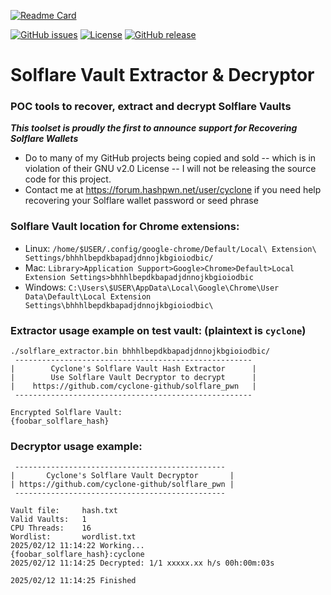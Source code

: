 [![Readme Card](https://github-readme-stats.vercel.app/api/pin/?username=cyclone-github&repo=solflare_pwn&theme=gruvbox)](https://github.com/cyclone-github/solflare_pwn/)

[![GitHub issues](https://img.shields.io/github/issues/cyclone-github/solflare_pwn.svg)](https://github.com/cyclone-github/solflare_pwn/issues)
[![License](https://img.shields.io/github/license/cyclone-github/solflare_pwn.svg)](LICENSE)
[![GitHub release](https://img.shields.io/github/release/cyclone-github/solflare_pwn.svg)](https://github.com/cyclone-github/solflare_pwn/releases)

# Solflare Vault Extractor & Decryptor
### POC tools to recover, extract and decrypt Solflare Vaults
_**This toolset is proudly the first to announce support for Recovering Solflare Wallets**_
- Do to many of my GitHub projects being copied and sold -- which is in violation of their GNU v2.0 License -- I will not be releasing the source code for this project.
- Contact me at https://forum.hashpwn.net/user/cyclone if you need help recovering your Solflare wallet password or seed phrase

### Solflare Vault location for Chrome extensions:
- Linux: `/home/$USER/.config/google-chrome/Default/Local\ Extension\ Settings/bhhhlbepdkbapadjdnnojkbgioiodbic/`
- Mac: `Library>Application Support>Google>Chrome>Default>Local Extension Settings>bhhhlbepdkbapadjdnnojkbgioiodbic`
- Windows: `C:\Users\$USER\AppData\Local\Google\Chrome\User Data\Default\Local Extension Settings\bhhhlbepdkbapadjdnnojkbgioiodbic\`
### Extractor usage example on test vault: (plaintext is `cyclone`)
```
./solflare_extractor.bin bhhhlbepdkbapadjdnnojkbgioiodbic/
 ----------------------------------------------------- 
|        Cyclone's Solflare Vault Hash Extractor      |
|        Use Solflare Vault Decryptor to decrypt      |
|    https://github.com/cyclone-github/solflare_pwn   |
 ----------------------------------------------------- 

Encrypted Solflare Vault:
{foobar_solflare_hash}
```
### Decryptor usage example:
```
 ----------------------------------------------- 
|       Cyclone's Solflare Vault Decryptor       |
| https://github.com/cyclone-github/solflare_pwn |
 ----------------------------------------------- 

Vault file:     hash.txt
Valid Vaults:   1
CPU Threads:    16
Wordlist:       wordlist.txt
2025/02/12 11:14:22 Working...
{foobar_solflare_hash}:cyclone
2025/02/12 11:14:25 Decrypted: 1/1 xxxxx.xx h/s 00h:00m:03s

2025/02/12 11:14:25 Finished
```
<!--
### Decryptor supported options:
```
-w {wordlist} (omit -w to read from stdin)
-h {solflare_wallet_hash}
-o {output} (omit -o to write to stdout)
-t {cpu threads}
-s {print status every nth sec}

-version (version info)
-help (usage instructions)

./solflare_decryptor.bin -h {solflare_wallet_hash} -w {wordlist} -o {output} -t {cpu threads} -s {print status every nth sec}

./solflare_decryptor.bin -h solflare.txt -w wordlist.txt -o cracked.txt -t 16 -s 10

cat wordlist | ./solflare_decryptor.bin -h solflare.txt

./solflare_decryptor.bin -h solflare.txt -w wordlist.txt -o output.txt
```
### Compile from source:
- This assumes you have Go and Git installed
  - `git clone https://github.com/cyclone-github/solflare_pwn.git`
  - solflare_extractor
  - `cd solflare_pwn/solflare_extractor`
  - `go mod init solflare_extractor`
  - `go mod tidy`
  - `go build -ldflags="-s -w" .`
  - solflare_decryptor
  - `cd solflare_pwn/solflare_decryptor`
  - `go mod init solflare_decryptor`
  - `go mod tidy`
  - `go build -ldflags="-s -w" .`
- Compile from source code how-to:
  - https://github.com/cyclone-github/scripts/blob/main/intro_to_go.txt
-->
